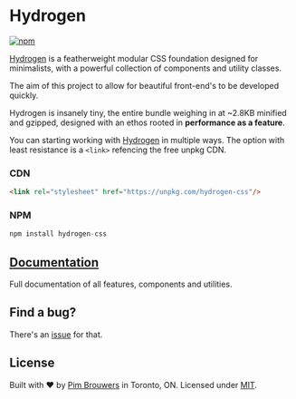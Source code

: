 # Hydrogen

[![npm](https://img.shields.io/npm/v/hydrogen-css.svg)](https://www.npmjs.com/package/hydrogen-css)

[Hydrogen](https://pimbrouwers.github.io/hydrogen/) is a featherweight modular CSS foundation designed for minimalists, with a powerful collection of components and utility classes. 

The aim of this project to allow for beautiful front-end's to be developed quickly.

Hydrogen is insanely tiny, the entire bundle weighing in at ~2.8KB minified and gzipped, designed with an ethos rooted in __performance as a feature__. 

You can starting working with [Hydrogen](https://pimbrouwers.github.io/hydrogen/) in multiple ways. The option with least resistance is a `<link>` refencing the free unpkg CDN. 

### CDN

```html
<link rel="stylesheet" href="https://unpkg.com/hydrogen-css"/>
```

### NPM

```javascript
npm install hydrogen-css
```

## [Documentation](https://pimbrouwers.github.io/hydrogen/)

Full documentation of all features, components and utilities.

## Find a bug?

There's an [issue](https://github.com/pimbrouwers/hydrogen/issues) for that.

## License

Built with ♥ by [Pim Brouwers](https://github.com/pimbrouwers) in Toronto, ON. Licensed under [MIT](https://github.com/pimbrouwers/hydrogen/blob/master/LICENSE).
